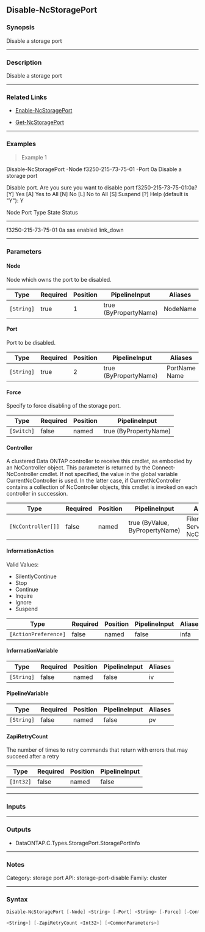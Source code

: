 Disable-NcStoragePort
---------------------

### Synopsis
Disable a storage port

---

### Description

Disable a storage port

---

### Related Links
* [Enable-NcStoragePort](Enable-NcStoragePort)

* [Get-NcStoragePort](Get-NcStoragePort)

---

### Examples
> Example 1

Disable-NcStoragePort -Node f3250-215-73-75-01 -Port 0a
Disable a storage port

Disable port.
Are you sure you want to disable port f3250-215-73-75-01:0a?
[Y] Yes  [A] Yes to All  [N] No  [L] No to All  [S] Suspend  [?] Help (default is "Y"): Y

Node                           Port       Type                      State                Status
----                           ----       ----                      -----                ------
f3250-215-73-75-01             0a         sas                       enabled              link_down

---

### Parameters
#### **Node**
Node which owns the port to be disabled.

|Type      |Required|Position|PipelineInput        |Aliases |
|----------|--------|--------|---------------------|--------|
|`[String]`|true    |1       |true (ByPropertyName)|NodeName|

#### **Port**
Port to be disabled.

|Type      |Required|Position|PipelineInput        |Aliases          |
|----------|--------|--------|---------------------|-----------------|
|`[String]`|true    |2       |true (ByPropertyName)|PortName<br/>Name|

#### **Force**
Specify to force disabling of the storage port.

|Type      |Required|Position|PipelineInput        |
|----------|--------|--------|---------------------|
|`[Switch]`|false   |named   |true (ByPropertyName)|

#### **Controller**
A clustered Data ONTAP controller to receive this cmdlet, as embodied by an NcController object.  This parameter is returned by the Connect-NcController cmdlet.  If not specified, the value in the global variable CurrentNcController is used.  In the latter case, if CurrentNcController contains a collection of NcController objects, this cmdlet is invoked on each controller in succession.

|Type              |Required|Position|PipelineInput                 |Aliases                          |
|------------------|--------|--------|------------------------------|---------------------------------|
|`[NcController[]]`|false   |named   |true (ByValue, ByPropertyName)|Filer<br/>Server<br/>NcController|

#### **InformationAction**

Valid Values:

* SilentlyContinue
* Stop
* Continue
* Inquire
* Ignore
* Suspend

|Type                |Required|Position|PipelineInput|Aliases|
|--------------------|--------|--------|-------------|-------|
|`[ActionPreference]`|false   |named   |false        |infa   |

#### **InformationVariable**

|Type      |Required|Position|PipelineInput|Aliases|
|----------|--------|--------|-------------|-------|
|`[String]`|false   |named   |false        |iv     |

#### **PipelineVariable**

|Type      |Required|Position|PipelineInput|Aliases|
|----------|--------|--------|-------------|-------|
|`[String]`|false   |named   |false        |pv     |

#### **ZapiRetryCount**
The number of times to retry commands that return with errors that may succeed after a retry

|Type     |Required|Position|PipelineInput|
|---------|--------|--------|-------------|
|`[Int32]`|false   |named   |false        |

---

### Inputs

---

### Outputs
* DataONTAP.C.Types.StoragePort.StoragePortInfo

---

### Notes
Category: storage port
API: storage-port-disable
Family: cluster

---

### Syntax
```PowerShell
Disable-NcStoragePort [-Node] <String> [-Port] <String> [-Force] [-Controller <NcController[]>] [-InformationAction <ActionPreference>] [-InformationVariable <String>] [-PipelineVariable 
```
```PowerShell
<String>] [-ZapiRetryCount <Int32>] [<CommonParameters>]
```
